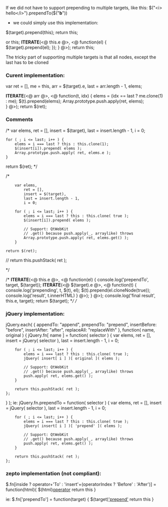 
If we did not have to support prepending to multiple targets, like this:
   $​("​<i>​hello​</i>​"​)​.prependTo​($​("​<a>​​</a>​​<b>​b​</b>​"​)​)​
- we could simply use this implementation:

$(target).prepend(this);
return this;

or this;
__ITERATE__(<@ this.e @>, <@ function(el) {      
    $(target).prepend(el);
  });
} @>); 
return this;

The tricky part of supporting multiple targets is that all nodes, except the
last has to be cloned

### Curent implementation:
  var ret = [], 
    me = this,
    arr = $(target).e,
    last = arr.length - 1,
    elems;

  __ITERATE__(<@ arr @>, <@ function(t, idx) {
    elems = (idx == last ? me.clone(1) : me);
    $(t).prepend(elems);
    Array.prototype.push.apply(ret, elems);    
  } @>);
  return $(ret);

### Comments
/*
	var elems,
		ret = [],
		insert = $(target),
		last = insert.length - 1,
		i = 0;

	for ( ; i <= last; i++ ) {
		elems = i === last ? this : this.clone(1);
		$(insert[i]).prepend( elems );
		Array.prototype.push.apply( ret, elems.e );
	}
  return $(ret);
*/


/*

		var elems,
			ret = [],
			insert = $(target),
			last = insert.length - 1,
			i = 0;

		for ( ; i <= last; i++ ) {
			elems = i === last ? this : this.clone( true );
			$(insert[i]).prepend( elems );

			// Support: QtWebKit
			// .get() because push.apply(_, arraylike) throws
			Array.prototype.push.apply( ret, elems.get() );
		}

    return $(ret);
//		return this.pushStack( ret );

*/


/*
  __ITERATE__(<@ this.e @>, <@ function(el) {
      console.log('prependTo', target, $(target));
    __ITERATE__(<@ $(target).e @>, <@ function(t) {
      console.log('prepending', t, $(t), el);
      $(t).prepend(el.cloneNode(true));
      console.log('result', t.innerHTML)
    } @>);
  } @>); 
  console.log('final result', this.e, target);
  return $(target);
**/
/*

### jQuery implementation:
jQuery.each( {
	appendTo: "append",
	prependTo: "prepend",
	insertBefore: "before",
	insertAfter: "after",
	replaceAll: "replaceWith"
}, function( name, original ) {
	jQuery.fn[ name ] = function( selector ) {
		var elems,
			ret = [],
			insert = jQuery( selector ),
			last = insert.length - 1,
			i = 0;

		for ( ; i <= last; i++ ) {
			elems = i === last ? this : this.clone( true );
			jQuery( insert[ i ] )[ original ]( elems );

			// Support: QtWebKit
			// .get() because push.apply(_, arraylike) throws
			push.apply( ret, elems.get() );
		}

		return this.pushStack( ret );
	};
} );
ie:
	jQuery.fn.prependTo = function( selector ) {
		var elems,
			ret = [],
			insert = jQuery( selector ),
			last = insert.length - 1,
			i = 0;

		for ( ; i <= last; i++ ) {
			elems = i === last ? this : this.clone( true );
			jQuery( insert[ i ] )[ 'prepend' ]( elems );

			// Support: QtWebKit
			// .get() because push.apply(_, arraylike) throws
			push.apply( ret, elems.get() );
		}

		return this.pushStack( ret );
	};


### zepto implementation (not compliant):

$.fn[inside ? operator+'To' : 'insert'+(operatorIndex ? 'Before' : 'After')] = function(html){
  $(html)[operator](this)
  return this
}

ie:
$.fn['prependTo'] = function(target) {
  $(target)['prepend'](this)
  return this
}


